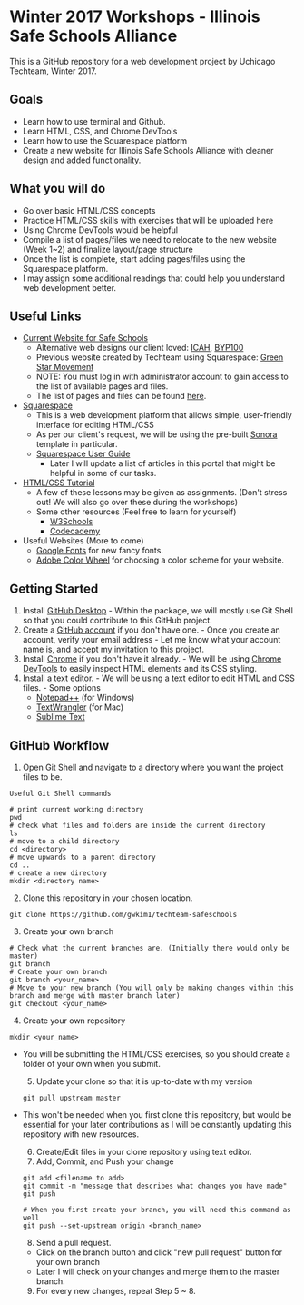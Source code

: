 # Winter 2017 Workshops - Illinois Safe Schools Alliance

This is a GitHub repository for a web development project by Uchicago Techteam, Winter 2017.

## Goals
- Learn how to use terminal and Github.
- Learn HTML, CSS, and Chrome DevTools
- Learn how to use the Squarespace platform
- Create a new website for Illinois Safe Schools Alliance with cleaner design and added functionality.

## What you will do
  - Go over basic HTML/CSS concepts
  - Practice HTML/CSS skills with exercises that will be uploaded here
  - Using Chrome DevTools would be helpful
  - Compile a list of pages/files we need to relocate to the new website (Week 1~2) and finalize layout/page structure
  - Once the list is complete, start adding pages/files using the Squarespace platform.
  - I may assign some additional readings that could help you understand web development better.

## Useful Links
  - <a href="http://illinoissafeschools.org/">Current Website for Safe Schools</a>
    - Alternative web designs our client loved: <a href="http://icah.org">ICAH</a>, <a href="">BYP100</a>
    - Previous website created by Techteam using Squarespace: <a href="http://greenstarmovement.org/">Green Star Movement</a>
    - NOTE: You must log in with administrator account to gain access to the list of available pages and files.
    - The list of pages and files can be found <a href="http://illinoissafeschools.org/admin/content">here</a>.
  - <a href="https://www.squarespace.com/">Squarespace</a>
    - This is a web development platform that allows simple, user-friendly interface for editing HTML/CSS
    - As per our client's request, we will be using the pre-built <a href="http://sonora-demo.squarespace.com/">Sonora</a> template in particular.
    - <a href="https://support.squarespace.com/hc/en-us/articles/206756327">Squarespace User Guide</a>
      - Later I will update a list of articles in this portal that might be helpful in some of our tasks.
  - <a href="http://learn.shayhowe.com/html-css/">HTML/CSS Tutorial</a>
    - A few of these lessons may be given as assignments. (Don't stress out! We will also go over these during the workshops)
    - Some other resources (Feel free to learn for yourself)
      - <a href="http://www.w3schools.com/">W3Schools</a>
      - <a href="https://www.codecademy.com/learn/web">Codecademy</a>
  - Useful Websites (More to come)
    - <a href="https://fonts.google.com/">Google Fonts</a> for new fancy fonts.
    - <a href="https://color.adobe.com/create/color-wheel">Adobe Color Wheel</a> for choosing a color scheme for your website.

## Getting Started
  1. Install <a href="https://desktop.github.com/">GitHub Desktop</a>
    - Within the package, we will mostly use Git Shell so that you could contribute to this GitHub project.
  2. Create a <a href="https://github.com/">GitHub account</a> if you don't have one.
    - Once you create an account, verify your email address
    - Let me know what your account name is, and accept my invitation to this project.
  3. Install <a href="https://www.google.com/chrome/browser/features.html?brand=CHBD&gclid=COz4lp-YqtECFYOGaQodFt4LqA&dclid=CLWpnp-YqtECFVE5TwodG5MBzQ">Chrome</a> if you don't have it already. 
    - We will be using <a href="https://developers.google.com/web/tools/chrome-devtools/">Chrome DevTools</a> to easily inspect HTML elements and its CSS styling.
  4. Install a text editor.
    - We will be using a text editor to edit HTML and CSS files.
    - Some options
      - <a href="https://notepad-plus-plus.org/">Notepad++</a> (for Windows)
      - <a href="http://www.barebones.com/products/textwrangler/download.html">TextWrangler</a> (for Mac)
      - <a href="https://www.sublimetext.com/">Sublime Text</a>

  
## GitHub Workflow
  1. Open Git Shell and navigate to a directory where you want the project files to be.
  ```
  Useful Git Shell commands

  # print current working directory
  pwd
  # check what files and folders are inside the current directory   
  ls
  # move to a child directory
  cd <directory> 
  # move upwards to a parent directory
  cd ..
  # create a new directory
  mkdir <directory name>
  ```
  2. Clone this repository in your chosen location. <br>
  ```
  git clone https://github.com/gwkim1/techteam-safeschools
  ```
  3. Create your own branch  
  ```
  # Check what the current branches are. (Initially there would only be master)
  git branch
  # Create your own branch
  git branch <your_name>
  # Move to your new branch (You will only be making changes within this branch and merge with master branch later)
  git checkout <your_name>
  ```
  
  4. Create your own repository
  ```
  mkdir <your_name>
  ```
- You will be submitting the HTML/CSS exercises, so you should create a folder of your own when you submit.

  5. Update your clone so that it is up-to-date with my version
  ```
  git pull upstream master
  ```  
- This won't be needed when you first clone this repository, but would be essential for your later contributions as I will be constantly updating this repository with new resources.

  6. Create/Edit files in your clone repository using text editor.
  7. Add, Commit, and Push your change
  ```
  git add <filename to add>
  git commit -m "message that describes what changes you have made"
  git push
  
  # When you first create your branch, you will need this command as well
  git push --set-upstream origin <branch_name>
  ```  
  8. Send a pull request.
    - Click on the branch button and click "new pull request" button for your own branch
    - Later I will check on your changes and merge them to the master branch.
    
  9. For every new changes, repeat Step 5 ~ 8.
  
  
